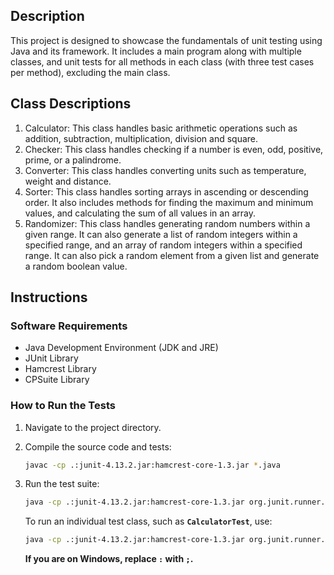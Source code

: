 ## Description

This project is designed to showcase the fundamentals of unit testing using Java and its framework. It includes a main program along with multiple classes, and unit tests for all methods in each class (with three test cases per method), excluding the main class.

## Class Descriptions

1. Calculator: This class handles basic arithmetic operations such as addition, subtraction, multiplication, division and square.
2. Checker: This class handles checking if a number is even, odd, positive, prime, or a palindrome.
3. Converter: This class handles converting units such as temperature, weight and distance.
4. Sorter: This class handles sorting arrays in ascending or descending order. It also includes methods for finding the maximum and minimum values, and calculating the sum of all values in an array.
5. Randomizer: This class handles generating random numbers within a given range. It can also generate a list of random integers within a specified range, and an array of random integers within a specified range. It can also pick a random element from a given list and generate a random boolean value.

## Instructions

### Software Requirements

- Java Development Environment (JDK and JRE)
- JUnit Library
- Hamcrest Library
- CPSuite Library

### How to Run the Tests

1. Navigate to the project directory.
2. Compile the source code and tests:

   ```bash
   javac -cp .:junit-4.13.2.jar:hamcrest-core-1.3.jar *.java
   ```

3. Run the test suite:

   ```bash
   java -cp .:junit-4.13.2.jar:hamcrest-core-1.3.jar org.junit.runner.JUnitCore TestSuiteAll
   ```

   To run an individual test class, such as **`CalculatorTest`**, use:

   ```bash
   java -cp .:junit-4.13.2.jar:hamcrest-core-1.3.jar org.junit.runner.JUnitCore CalculatorTest
   ```

   **If you are on Windows, replace `:` with `;`.**
